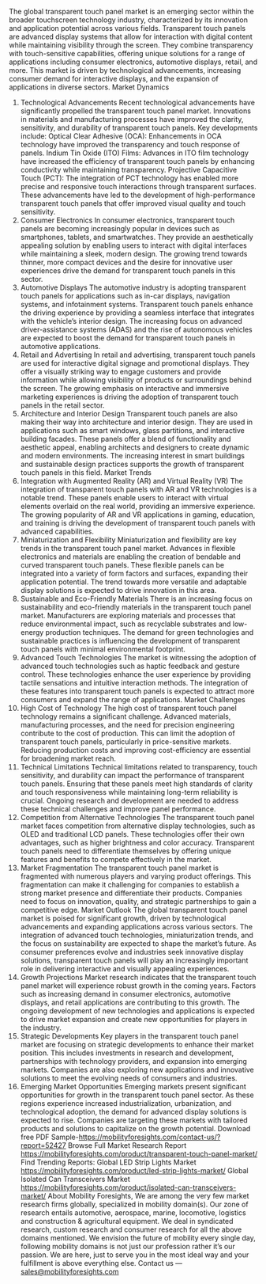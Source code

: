 The global transparent touch panel market is an emerging sector within the broader touchscreen technology industry, characterized by its innovation and application potential across various fields. Transparent touch panels are advanced display systems that allow for interaction with digital content while maintaining visibility through the screen. They combine transparency with touch-sensitive capabilities, offering unique solutions for a range of applications including consumer electronics, automotive displays, retail, and more. This market is driven by technological advancements, increasing consumer demand for interactive displays, and the expansion of applications in diverse sectors.
Market Dynamics
1. Technological Advancements
Recent technological advancements have significantly propelled the transparent touch panel market. Innovations in materials and manufacturing processes have improved the clarity, sensitivity, and durability of transparent touch panels. Key developments include:
Optical Clear Adhesive (OCA): Enhancements in OCA technology have improved the transparency and touch response of panels.
Indium Tin Oxide (ITO) Films: Advances in ITO film technology have increased the efficiency of transparent touch panels by enhancing conductivity while maintaining transparency.
Projective Capacitive Touch (PCT): The integration of PCT technology has enabled more precise and responsive touch interactions through transparent surfaces.
These advancements have led to the development of high-performance transparent touch panels that offer improved visual quality and touch sensitivity.
2. Consumer Electronics
In consumer electronics, transparent touch panels are becoming increasingly popular in devices such as smartphones, tablets, and smartwatches. They provide an aesthetically appealing solution by enabling users to interact with digital interfaces while maintaining a sleek, modern design. The growing trend towards thinner, more compact devices and the desire for innovative user experiences drive the demand for transparent touch panels in this sector.
3. Automotive Displays
The automotive industry is adopting transparent touch panels for applications such as in-car displays, navigation systems, and infotainment systems. Transparent touch panels enhance the driving experience by providing a seamless interface that integrates with the vehicle’s interior design. The increasing focus on advanced driver-assistance systems (ADAS) and the rise of autonomous vehicles are expected to boost the demand for transparent touch panels in automotive applications.
4. Retail and Advertising
In retail and advertising, transparent touch panels are used for interactive digital signage and promotional displays. They offer a visually striking way to engage customers and provide information while allowing visibility of products or surroundings behind the screen. The growing emphasis on interactive and immersive marketing experiences is driving the adoption of transparent touch panels in the retail sector.
5. Architecture and Interior Design
Transparent touch panels are also making their way into architecture and interior design. They are used in applications such as smart windows, glass partitions, and interactive building facades. These panels offer a blend of functionality and aesthetic appeal, enabling architects and designers to create dynamic and modern environments. The increasing interest in smart buildings and sustainable design practices supports the growth of transparent touch panels in this field.
Market Trends
1. Integration with Augmented Reality (AR) and Virtual Reality (VR)
The integration of transparent touch panels with AR and VR technologies is a notable trend. These panels enable users to interact with virtual elements overlaid on the real world, providing an immersive experience. The growing popularity of AR and VR applications in gaming, education, and training is driving the development of transparent touch panels with advanced capabilities.
2. Miniaturization and Flexibility
Miniaturization and flexibility are key trends in the transparent touch panel market. Advances in flexible electronics and materials are enabling the creation of bendable and curved transparent touch panels. These flexible panels can be integrated into a variety of form factors and surfaces, expanding their application potential. The trend towards more versatile and adaptable display solutions is expected to drive innovation in this area.
3. Sustainable and Eco-Friendly Materials
There is an increasing focus on sustainability and eco-friendly materials in the transparent touch panel market. Manufacturers are exploring materials and processes that reduce environmental impact, such as recyclable substrates and low-energy production techniques. The demand for green technologies and sustainable practices is influencing the development of transparent touch panels with minimal environmental footprint.
4. Advanced Touch Technologies
The market is witnessing the adoption of advanced touch technologies such as haptic feedback and gesture control. These technologies enhance the user experience by providing tactile sensations and intuitive interaction methods. The integration of these features into transparent touch panels is expected to attract more consumers and expand the range of applications.
Market Challenges
1. High Cost of Technology
The high cost of transparent touch panel technology remains a significant challenge. Advanced materials, manufacturing processes, and the need for precision engineering contribute to the cost of production. This can limit the adoption of transparent touch panels, particularly in price-sensitive markets. Reducing production costs and improving cost-efficiency are essential for broadening market reach.
2. Technical Limitations
Technical limitations related to transparency, touch sensitivity, and durability can impact the performance of transparent touch panels. Ensuring that these panels meet high standards of clarity and touch responsiveness while maintaining long-term reliability is crucial. Ongoing research and development are needed to address these technical challenges and improve panel performance.
3. Competition from Alternative Technologies
The transparent touch panel market faces competition from alternative display technologies, such as OLED and traditional LCD panels. These technologies offer their own advantages, such as higher brightness and color accuracy. Transparent touch panels need to differentiate themselves by offering unique features and benefits to compete effectively in the market.
4. Market Fragmentation
The transparent touch panel market is fragmented with numerous players and varying product offerings. This fragmentation can make it challenging for companies to establish a strong market presence and differentiate their products. Companies need to focus on innovation, quality, and strategic partnerships to gain a competitive edge.
Market Outlook
The global transparent touch panel market is poised for significant growth, driven by technological advancements and expanding applications across various sectors. The integration of advanced touch technologies, miniaturization trends, and the focus on sustainability are expected to shape the market’s future. As consumer preferences evolve and industries seek innovative display solutions, transparent touch panels will play an increasingly important role in delivering interactive and visually appealing experiences.
1. Growth Projections
Market research indicates that the transparent touch panel market will experience robust growth in the coming years. Factors such as increasing demand in consumer electronics, automotive displays, and retail applications are contributing to this growth. The ongoing development of new technologies and applications is expected to drive market expansion and create new opportunities for players in the industry.
2. Strategic Developments
Key players in the transparent touch panel market are focusing on strategic developments to enhance their market position. This includes investments in research and development, partnerships with technology providers, and expansion into emerging markets. Companies are also exploring new applications and innovative solutions to meet the evolving needs of consumers and industries.
3. Emerging Market Opportunities
Emerging markets present significant opportunities for growth in the transparent touch panel sector. As these regions experience increased industrialization, urbanization, and technological adoption, the demand for advanced display solutions is expected to rise. Companies are targeting these markets with tailored products and solutions to capitalize on the growth potential.
Download free PDF Sample-https://mobilityforesights.com/contact-us/?report=52427
Browse Full Market Research Report
https://mobilityforesights.com/product/transparent-touch-panel-market/
Find Trending Reports:
Global LED Strip Lights Market
https://mobilityforesights.com/product/led-strip-lights-market/
Global Isolated Can Transceivers Market
https://mobilityforesights.com/product/isolated-can-transceivers-market/
About Mobility Foresights,
We are among the very few market research firms globally, specialized in mobility domain(s). Our zone of research entails automotive, aerospace, marine, locomotive, logistics and construction & agricultural equipment. We deal in syndicated research, custom research and consumer research for all the above domains mentioned.
We envision the future of mobility every single day, following mobility domains is not just our profession rather it’s our passion. We are here, just to serve you in the most ideal way and your fulfillment is above everything else. Contact us — sales@mobilityforesights.com

